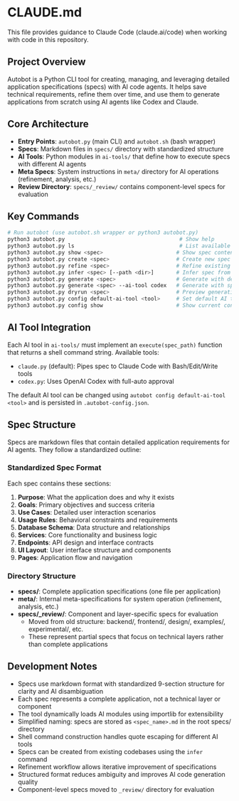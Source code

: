 # CLAUDE.md

This file provides guidance to Claude Code (claude.ai/code) when working with code in this repository.

## Project Overview

Autobot is a Python CLI tool for creating, managing, and leveraging detailed application specifications (specs) with AI code agents. It helps save technical requirements, refine them over time, and use them to generate applications from scratch using AI agents like Codex and Claude.

## Core Architecture

- **Entry Points**: `autobot.py` (main CLI) and `autobot.sh` (bash wrapper)
- **Specs**: Markdown files in `specs/` directory with standardized structure
- **AI Tools**: Python modules in `ai-tools/` that define how to execute specs with different AI agents
- **Meta Specs**: System instructions in `meta/` directory for AI operations (refinement, analysis, etc.)
- **Review Directory**: `specs/_review/` contains component-level specs for evaluation

## Key Commands

```bash
# Run autobot (use autobot.sh wrapper or python3 autobot.py)
python3 autobot.py                                    # Show help
python3 autobot.py ls                                 # List available specs
python3 autobot.py show <spec>                       # Show spec content
python3 autobot.py create <spec>                     # Create new spec
python3 autobot.py refine <spec>                     # Refine existing spec
python3 autobot.py infer <spec> [--path <dir>]       # Infer spec from codebase
python3 autobot.py generate <spec>                   # Generate with default AI tool (claude)
python3 autobot.py generate <spec> --ai-tool codex   # Generate with specific AI tool
python3 autobot.py dryrun <spec>                     # Preview generation command
python3 autobot.py config default-ai-tool <tool>     # Set default AI tool
python3 autobot.py config show                       # Show current configuration
```

## AI Tool Integration

Each AI tool in `ai-tools/` must implement an `execute(spec_path)` function that returns a shell command string. Available tools:
- `claude.py` (default): Pipes spec to Claude Code with Bash/Edit/Write tools
- `codex.py`: Uses OpenAI Codex with full-auto approval

The default AI tool can be changed using `autobot config default-ai-tool <tool>` and is persisted in `.autobot-config.json`.

## Spec Structure

Specs are markdown files that contain detailed application requirements for AI agents. They follow a standardized outline:

### Standardized Spec Format
Each spec contains these sections:
1. **Purpose**: What the application does and why it exists
2. **Goals**: Primary objectives and success criteria  
3. **Use Cases**: Detailed user interaction scenarios
4. **Usage Rules**: Behavioral constraints and requirements
5. **Database Schema**: Data structure and relationships
6. **Services**: Core functionality and business logic
7. **Endpoints**: API design and interface contracts
8. **UI Layout**: User interface structure and components
9. **Pages**: Application flow and navigation

### Directory Structure
- **specs/**: Complete application specifications (one file per application)
- **meta/**: Internal meta-specifications for system operation (refinement, analysis, etc.)
- **specs/_review/**: Component and layer-specific specs for evaluation
  - Moved from old structure: backend/, frontend/, design/, examples/, experimental/, etc.
  - These represent partial specs that focus on technical layers rather than complete applications

## Development Notes

- Specs use markdown format with standardized 9-section structure for clarity and AI disambiguation
- Each spec represents a complete application, not a technical layer or component
- The tool dynamically loads AI modules using importlib for extensibility
- Simplified naming: specs are stored as `<spec_name>.md` in the root specs/ directory
- Shell command construction handles quote escaping for different AI tools
- Specs can be created from existing codebases using the `infer` command
- Refinement workflow allows iterative improvement of specifications
- Structured format reduces ambiguity and improves AI code generation quality
- Component-level specs moved to `_review/` directory for evaluation